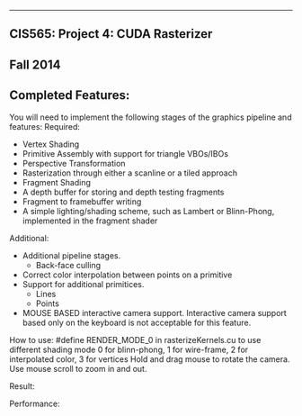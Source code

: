 -------------------------------------------------------------------------------
CIS565: Project 4: CUDA Rasterizer
-------------------------------------------------------------------------------
Fall 2014
-------------------------------------------------------------------------------

Completed Features:
-------------------------------------------------------------------------------
You will need to implement the following stages of the graphics pipeline and features:
Required:
* Vertex Shading
* Primitive Assembly with support for triangle VBOs/IBOs
* Perspective Transformation
* Rasterization through either a scanline or a tiled approach
* Fragment Shading
* A depth buffer for storing and depth testing fragments
* Fragment to framebuffer writing
* A simple lighting/shading scheme, such as Lambert or Blinn-Phong, implemented in the fragment shader

Additional:
* Additional pipeline stages.
   * Back-face culling
* Correct color interpolation between points on a primitive
* Support for additional primitices. 
   * Lines
   * Points
* MOUSE BASED interactive camera support. Interactive camera support based only on the keyboard is not acceptable for this feature.

How to use:
#define RENDER_MODE_0 in rasterizeKernels.cu to use different shading mode
0 for blinn-phong, 1 for wire-frame, 2 for interpolated color, 3 for vertices
Hold and drag mouse to rotate the camera. Use mouse scroll to zoom in and out.

Result:

Performance:
